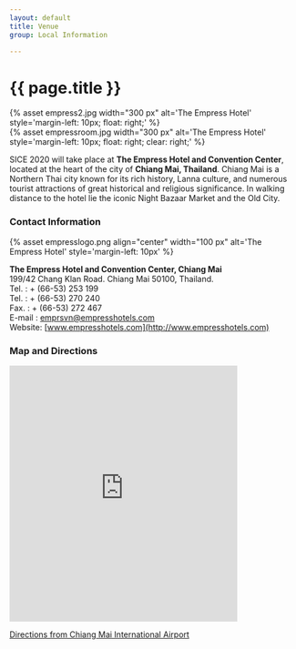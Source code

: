```yaml
---
layout: default
title: Venue
group: Local Information

---
```


# {{ page.title }}


{% asset empress2.jpg width="300 px" alt='The Empress Hotel' style='margin-left\: 10px; float\: right;' %}
<br>{% asset empressroom.jpg width="300 px" alt='The Empress Hotel' style='margin-left\: 10px; float\: right; clear\: right;' %}

SICE 2020 will take place at **The Empress Hotel and Convention Center**, located at the heart of the city of **Chiang Mai, Thailand**. Chiang Mai is a Northern Thai city known for its rich history, Lanna culture, and numerous tourist attractions of great historical and religious significance. In walking distance to the hotel lie the iconic Night Bazaar Market and the Old City.

### Contact Information

{% asset empresslogo.png align="center" width="100 px" alt='The Empress Hotel' style='margin-left\: 10px' %}

**The Empress Hotel and Convention Center, Chiang Mai**  
199/42 Chang Klan Road. Chiang Mai 50100, Thailand.  
Tel. : + (66-53) 253 199  
Tel. : + (66-53) 270 240  
Fax. : + (66-53) 272 467  
E-mail : emprsvn@empresshotels.com  
Website: [www.empresshotels.com](http://www.empresshotels.com)  

<!--You can download UCLA [the offline campus map](http://maps.ucla.edu/downloads/pdf/UCLA_Campus_Colored_Map.pdf) or access [the interactive map](http://maps.ucla.edu/campus/).-->

<div class="clearfix"></div>

### Map and Directions

<iframe src="https://www.google.com/maps/embed?pb=!1m14!1m8!1m3!1d15110.065953600148!2d98.9998015!3d18.7751223!3m2!1i1024!2i768!4f13.1!3m3!1m2!1s0x0%3A0x8ed4ebed7ea3b33d!2sThe+Empress+Chiang+Mai+Hotel!5e0!3m2!1sen!2sth!4v1558371820983!5m2!1sen!2sth" width="400" height="450" frameborder="0" style="border:0" allowfullscreen></iframe>

[Directions from Chiang Mai International Airport](https://www.google.com/maps/dir/Chiang+Mai+Airport,+Mahidol+Road,+Mueang+Chiang+Mai+District,+Chiang+Mai/199+The+Empress+Chiang+Mai+Hotel,+42+Changklan+Rd,+Tambon+Chang+Khlan,+Amphoe+Mueang+Chiang+Mai,+Chang+Wat+Chiang+Mai+50100/@18.77225,98.9744828,15.02z/am=t/data=!4m14!4m13!1m5!1m1!1s0x30da3088e698f189:0xa02474e3fd934597!2m2!1d98.9640088!2d18.767749!1m5!1m1!1s0x30da3008c6b213ed:0x8ed4ebed7ea3b33d!2m2!1d98.9998015!2d18.7751223!3e0)

<br/>
